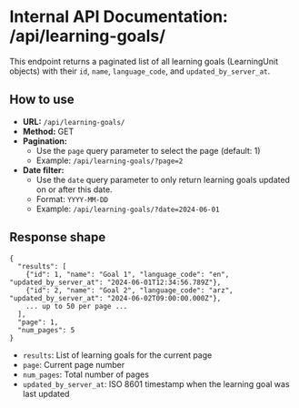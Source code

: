 # Internal API Documentation: /api/learning-goals/

This endpoint returns a paginated list of all learning goals (LearningUnit objects) with their `id`, `name`, `language_code`, and `updated_by_server_at`.

## How to use
- **URL:** `/api/learning-goals/`
- **Method:** GET
- **Pagination:**
  - Use the `page` query parameter to select the page (default: 1)
  - Example: `/api/learning-goals/?page=2`
- **Date filter:**
  - Use the `date` query parameter to only return learning goals updated on or after this date.
  - Format: `YYYY-MM-DD`
  - Example: `/api/learning-goals/?date=2024-06-01`

## Response shape
```
{
  "results": [
    {"id": 1, "name": "Goal 1", "language_code": "en", "updated_by_server_at": "2024-06-01T12:34:56.789Z"},
    {"id": 2, "name": "Goal 2", "language_code": "arz", "updated_by_server_at": "2024-06-02T09:00:00.000Z"},
    ... up to 50 per page ...
  ],
  "page": 1,
  "num_pages": 5
}
```
- `results`: List of learning goals for the current page
- `page`: Current page number
- `num_pages`: Total number of pages
- `updated_by_server_at`: ISO 8601 timestamp when the learning goal was last updated
